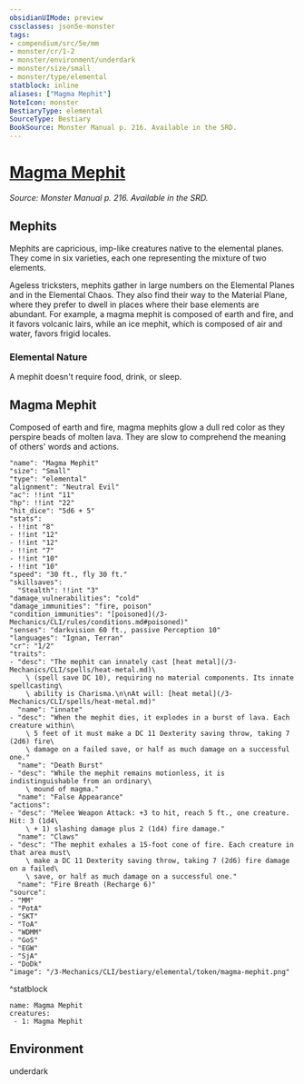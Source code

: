 ```yaml
---
obsidianUIMode: preview
cssclasses: json5e-monster
tags:
- compendium/src/5e/mm
- monster/cr/1-2
- monster/environment/underdark
- monster/size/small
- monster/type/elemental
statblock: inline
aliases: ["Magma Mephit"]
NoteIcon: monster
BestiaryType: elemental
SourceType: Bestiary
BookSource: Monster Manual p. 216. Available in the SRD.
---
```

# [Magma Mephit](3-Mechanics\CLI\bestiary\elemental/magma-mephit.md)
*Source: Monster Manual p. 216. Available in the SRD.*  

## Mephits

Mephits are capricious, imp-like creatures native to the elemental planes. They come in six varieties, each one representing the mixture of two elements.

Ageless tricksters, mephits gather in large numbers on the Elemental Planes and in the Elemental Chaos. They also find their way to the Material Plane, where they prefer to dwell in places where their base elements are abundant. For example, a magma mephit is composed of earth and fire, and it favors volcanic lairs, while an ice mephit, which is composed of air and water, favors frigid locales.

### Elemental Nature

A mephit doesn't require food, drink, or sleep.

## Magma Mephit

Composed of earth and fire, magma mephits glow a dull red color as they perspire beads of molten lava. They are slow to comprehend the meaning of others' words and actions.

```statblock
"name": "Magma Mephit"
"size": "Small"
"type": "elemental"
"alignment": "Neutral Evil"
"ac": !!int "11"
"hp": !!int "22"
"hit_dice": "5d6 + 5"
"stats":
- !!int "8"
- !!int "12"
- !!int "12"
- !!int "7"
- !!int "10"
- !!int "10"
"speed": "30 ft., fly 30 ft."
"skillsaves":
  "Stealth": !!int "3"
"damage_vulnerabilities": "cold"
"damage_immunities": "fire, poison"
"condition_immunities": "[poisoned](/3-Mechanics/CLI/rules/conditions.md#poisoned)"
"senses": "darkvision 60 ft., passive Perception 10"
"languages": "Ignan, Terran"
"cr": "1/2"
"traits":
- "desc": "The mephit can innately cast [heat metal](/3-Mechanics/CLI/spells/heat-metal.md)\
    \ (spell save DC 10), requiring no material components. Its innate spellcasting\
    \ ability is Charisma.\n\nAt will: [heat metal](/3-Mechanics/CLI/spells/heat-metal.md)"
  "name": "innate"
- "desc": "When the mephit dies, it explodes in a burst of lava. Each creature within\
    \ 5 feet of it must make a DC 11 Dexterity saving throw, taking 7 (2d6) fire\
    \ damage on a failed save, or half as much damage on a successful one."
  "name": "Death Burst"
- "desc": "While the mephit remains motionless, it is indistinguishable from an ordinary\
    \ mound of magma."
  "name": "False Appearance"
"actions":
- "desc": "Melee Weapon Attack: +3 to hit, reach 5 ft., one creature. Hit: 3 (1d4\
    \ + 1) slashing damage plus 2 (1d4) fire damage."
  "name": "Claws"
- "desc": "The mephit exhales a 15-foot cone of fire. Each creature in that area must\
    \ make a DC 11 Dexterity saving throw, taking 7 (2d6) fire damage on a failed\
    \ save, or half as much damage on a successful one."
  "name": "Fire Breath (Recharge 6)"
"source":
- "MM"
- "PotA"
- "SKT"
- "ToA"
- "WDMM"
- "GoS"
- "EGW"
- "SjA"
- "DoDk"
"image": "/3-Mechanics/CLI/bestiary/elemental/token/magma-mephit.png"
```
^statblock

```encounter-table
name: Magma Mephit
creatures:
 - 1: Magma Mephit
```

## Environment

underdark